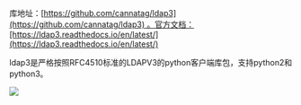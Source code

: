 库地址：[https://github.com/cannatag/ldap3](https://github.com/cannatag/ldap3) 。官方文档：[https://ldap3.readthedocs.io/en/latest/](https://ldap3.readthedocs.io/en/latest/)

ldap3是严格按照RFC4510标准的LDAPV3的python客户端库包，支持python2和python3。

![](https://img-blog.csdnimg.cn/20200504222816915.png?x-oss-process=image/watermark,type_ZmFuZ3poZW5naGVpdGk,shadow_10,text_aHR0cHM6Ly9ibG9nLmNzZG4ubmV0L3FxXzM2MTE5MTky,size_16,color_FFFFFF,t_70)